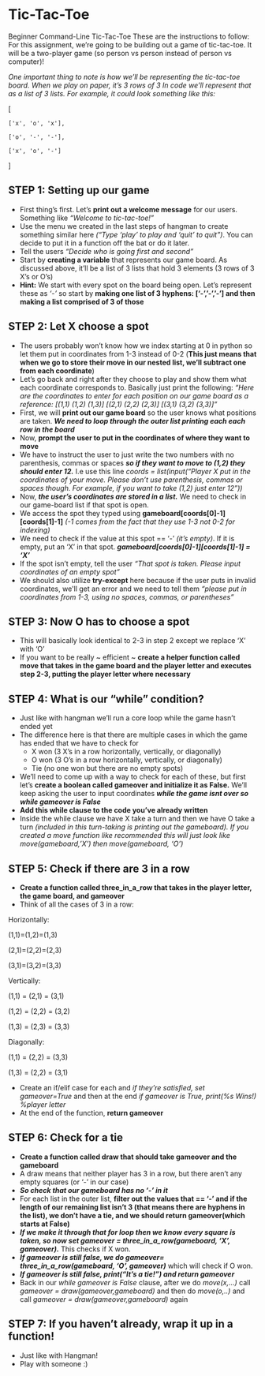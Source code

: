 # Tic-Tac-Toe
Beginner Command-Line Tic-Tac-Toe
These are the instructions to follow:
For this assignment, we’re going to be building out a game of tic-tac-toe. It will be a two-player game (so person vs person instead of person vs computer)!

*One important thing to note is how we’ll be representing the tic-tac-toe board. When we play on paper, it’s 3 rows of 3
In code we’ll represent that as a list of 3 lists. For example, it could look something like this:*

[

    ['x', 'o', 'x'],
    
    ['o', '-', '-'],
    
    ['x', 'o', '-']
    
]

## STEP 1: Setting up our game
* First thing’s first. Let’s **print out a welcome message** for our users. Something like *“Welcome to tic-tac-toe!”*
* Use the menu we created in the last steps of hangman to create something similar here *(“Type ‘play’ to play and ‘quit’ to quit”)*. You can decide to put it in a function off the bat or do it later.
* Tell the users *“Decide who is going first and second”*
* Start by **creating a variable** that represents our game board. As discussed above, it’ll be a list of 3 lists that hold 3 elements (3 rows of 3 X’s or O’s)
* **Hint:** We start with every spot on the board being open. Let’s represent these as *‘-’* so start by **making one list of 3 hyphens: [‘-’,’-’,’-’] and then making a list comprised of 3 of those**

## STEP 2: Let X choose a spot
* The users probably won’t know how we index starting at 0 in python so let them put in coordinates from 1-3 instead of 0-2 (**This just means that when we go to store their move in our nested list, we’ll subtract one from each coordinate**)
* Let’s go back and right after they choose to play and show them what each coordinate corresponds to. Basically just print the following: *“Here are the coordinates to enter for each position on our game board as a reference:
            [(1,1)   (1,2)   (1,3)]
	[(2,1)   (2,2)   (2,3)]
	[(3,1)   (3,2)   (3,3)]”*
* First, we will **print out our game board** so the user knows what positions are taken. ***We need to loop through the outer list printing each each row in the board***
* Now, **prompt the user to put in the coordinates of where they want to move**
* We have to instruct the user to just write the two numbers with no parenthesis, commas or spaces ***so if they want to move to (1,2) they should enter 12.*** I.e use this line *coords = list(input(“Player X put in the coordinates of your move. Please don’t use parenthesis, commas or spaces though. For example, if you want to take (1,2) just enter 12”))*
* Now, ***the user’s coordinates are stored in a list.*** We need to check in our game-board list if that spot is open. 
* We access the spot they typed using **gameboard[coords[0]-1][coords[1]-1]** *(-1 comes from the fact that they use 1-3 not 0-2 for indexing)*
* We need to check if the value at this spot == ‘-’ *(it’s empty)*. If it is empty, put an ‘X’ in that spot. ***gameboard[coords[0]-1][coords[1]-1]  = ‘X’***
* If the spot isn’t empty, tell the user *“That spot is taken. Please input coordinates of an empty spot”*
* We should also utilize **try-except** here because if the user puts in invalid coordinates, we'll get an error and we need to tell them *“please put in coordinates from 1-3, using no spaces, commas, or parentheses”*


## STEP 3: Now O has to choose a spot
* This will basically look identical to 2-3 in step 2 except we replace ‘X’ with ‘O’
* If you want to be really ~ efficient ~ **create a helper function called move that takes in the game board and the player letter and executes step 2-3, putting the player letter where necessary**

## STEP 4: What is our “while” condition?
* Just like with hangman we’ll run a core loop while the game hasn’t ended yet
* The difference here is that there are multiple cases in which the game has ended that we have to check for
  * X won (3 X’s in a row horizontally, vertically, or diagonally)
  * O won (3 O’s in a row horizontally, vertically, or diagonally)
  * Tie (no one won but there are no empty spots)
* We’ll need to come up with a way to check for each of these, but first let’s **create a boolean called gameover and initialize it as False.** We’ll keep asking the user to input coordinates ***while the game isnt over so while gameover is False***
* **Add this while clause to the code you’ve already written**
* Inside the while clause we have X take a turn and then we have O take a turn
*(included in this turn-taking is printing out the gameboard). If you created a move function like recommended this will just look like move(gameboard,’X’) then move(gameboard, ‘O’)*

## STEP 5: Check if there are 3 in a row
* **Create a function called three_in_a_row that takes in the player letter, the game board, and gameover**
* Think of all the cases of 3 in a row:

Horizontally: 

(1,1)=(1,2)=(1,3)

(2,1)=(2,2)=(2,3)

(3,1)=(3,2)=(3,3)

Vertically:

(1,1) = (2,1) = (3,1)

(1,2) = (2,2) = (3,2)

(1,3) = (2,3) = (3,3)

Diagonally:

(1,1) = (2,2) = (3,3)

(1,3) = (2,2) = (3,1)

* Create an if/elif case for each and *if they’re satisfied, set gameover=True* and then at the end *if gameover is True, print(%s Wins!) %player letter*
* At the end of the function, **return gameover**

## STEP 6: Check for a tie
* **Create a function called draw that should take gameover and the gameboard**
* A draw means that neither player has 3 in a row, but there aren’t any empty squares (or ‘-’ in our case)
* ***So check that our gameboard has no ‘-’ in it***
* For each list in the outer list, **filter out the values that == ‘-’ and if the length of our remaining list isn’t 3 (that means there are hyphens in the list), we don’t have a tie, and we should return gameover(which starts at False)**
* ***If we make it through that for loop then we know every square is taken, so now set gameover = three_in_a_row(gameboard, ‘X’, gameover).*** This checks if X won.
* ***If gameover is still false, we do gameover= three_in_a_row(gameboard, ‘O’, gameover)*** which will check if O won.
* ***If gameover is still false, print(“It’s a tie!”) and return gameover***
* Back in our *while gameover is False* clause, after we do *move(x,...)* call 
*gameover = draw(gameover,gameboard)* and then do *move(o,..)* and call 
*gameover = draw(gameover,gameboard)* again


## STEP 7: If you haven’t already, wrap it up in a function!
* Just like with Hangman! 
* Play with someone :)

